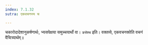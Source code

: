 ```yaml
---
index: 7.1.32
sutra: एकवचनस्य च

---
```

   चकारोदादेशानुकर्षणार्थः, भ्यसपेक्षया समुच्चयार्थो वा। `ङसेश्च` इति। वक्तव्ये, एकवचनक्तेति वचनं वैचित्र्यार्थम्॥